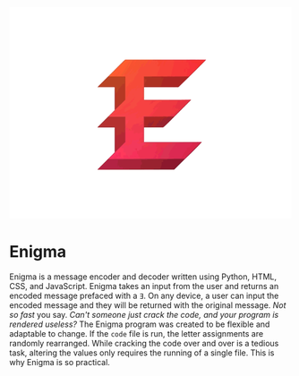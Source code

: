 ![](./assets/enigmalogo.gif)
# Enigma

Enigma is a message encoder and decoder written using Python, HTML, CSS, and JavaScript. Enigma takes an input from the user and returns an encoded message prefaced with a `Ǝ`. On any device, a user can input the encoded message and they will be returned with the original message. *Not so fast* you say. *Can't someone just crack the code, and your program is rendered useless?* The Enigma program was created to be flexible and adaptable to change. If the `code` file is run, the letter assignments are randomly rearranged. While cracking the code over and over is a tedious task, altering the values only requires the running of a single file. This is why Enigma is so practical.
